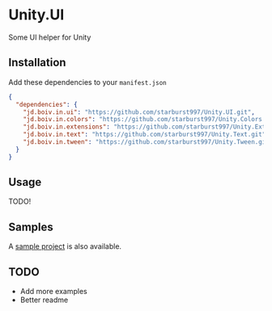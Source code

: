 # Unity.UI

Some UI helper for Unity

## Installation

Add these dependencies to your `manifest.json`

```json
{
  "dependencies": {
    "jd.boiv.in.ui": "https://github.com/starburst997/Unity.UI.git",
    "jd.boiv.in.colors": "https://github.com/starburst997/Unity.Colors.git",
    "jd.boiv.in.extensions": "https://github.com/starburst997/Unity.Extensions.git",
    "jd.boiv.in.text": "https://github.com/starburst997/Unity.Text.git",
    "jd.boiv.in.tween": "https://github.com/starburst997/Unity.Tween.git"
  }
}
```

## Usage

TODO!

## Samples

A [sample project](https://github.com/starburst997/Unity.UI/tree/main/Samples~/UI%20Sample) is also available.

## TODO

- Add more examples
- Better readme